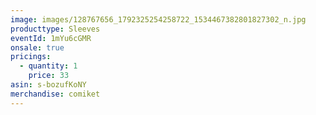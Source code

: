 ```yaml
---
image: images/128767656_1792325254258722_1534467382801827302_n.jpg
producttype: Sleeves
eventId: 1mYu6cGMR
onsale: true
pricings:
  - quantity: 1
    price: 33
asin: s-bozufKoNY
merchandise: comiket
---
```

